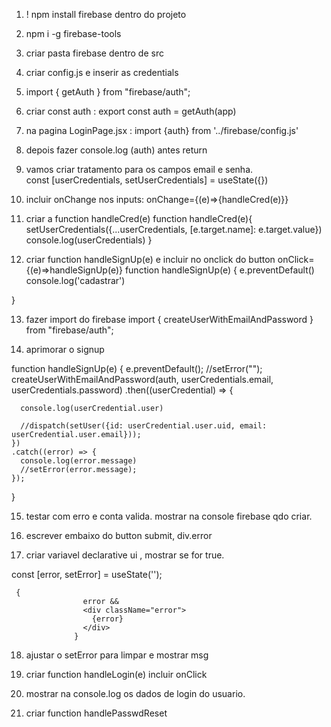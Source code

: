 1. ! npm install firebase dentro do projeto 
2. npm i -g firebase-tools
3. criar pasta firebase dentro de src

4. criar config.js e inserir as credentials
5.  import { getAuth } from "firebase/auth";
6.  criar const auth :   export const auth = getAuth(app)
7. na pagina LoginPage.jsx :   import {auth} from '../firebase/config.js' 
8. depois fazer console.log (auth)  antes return

9. vamos criar tratamento para os campos email e senha.  
const [userCredentials, setUserCredentials] = useState({})

10. incluir onChange nos inputs:   onChange={(e)=>{handleCred(e)}}
11. criar a function handleCred(e)
  function handleCred(e){
    setUserCredentials({...userCredentials, [e.target.name]: e.target.value})
    console.log(userCredentials)
  } 

12. criar function handleSignUp(e) e incluir no onclick do button
onClick={(e)=>handleSignUp(e)}
function handleSignUp(e) {
    e.preventDefault()
    console.log('cadastrar')

  }

13.  fazer import do firebase
import { 
  createUserWithEmailAndPassword } from "firebase/auth";

14. aprimorar o signup

function handleSignUp(e) {
    e.preventDefault();
    //setError("");
    createUserWithEmailAndPassword(auth, userCredentials.email, userCredentials.password)
    .then((userCredential) => {

      console.log(userCredential.user)
      
      //dispatch(setUser({id: userCredential.user.uid, email: userCredential.user.email}));
    })
    .catch((error) => {
      console.log(error.message)
      //setError(error.message);
    });
  }

15.  testar com erro e conta valida. mostrar na console firebase qdo criar.

16. escrever embaixo do button submit, div.error 


17. criar variavel declarative ui , mostrar se for true.
 
 const [error, setError] = useState('');
 
     {
                    error && 
                    <div className="error">
                      {error}
                    </div>
                  }
				  
18. ajustar o setError  para limpar e mostrar msg
				  
  
19.  criar function handleLogin(e) incluir onClick

20. mostrar na console.log os dados de login do usuario.

21. criar function handlePasswdReset
